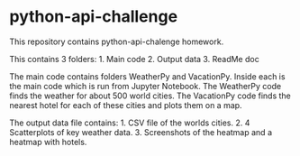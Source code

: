 # python-api-challenge

This repository contains python-api-chalenge homework.

This contains 3 folders: 
    1. Main code
    2. Output data
    3. ReadMe doc

The main code contains folders WeatherPy and VacationPy. Inside each is the main code which is run from Jupyter Notebook.
The WeatherPy code finds the weather for about 500 world cities.
The VacationPy code finds the nearest hotel for each of these cities and plots them on a map.

The output data file contains:
    1. CSV file of the worlds cities.
    2. 4 Scatterplots of key weather data.
    3. Screenshots of the heatmap and a heatmap with hotels.

